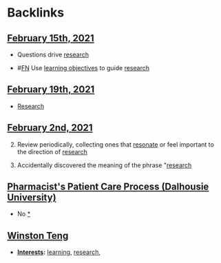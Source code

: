 
# Backlinks
## [February 15th, 2021](<February 15th, 2021.md>)
- Questions drive [research](<research.md>)

- #[FN](<FN.md>) Use [learning objectives](<learning objectives.md>) to guide [research](<research.md>)

## [February 19th, 2021](<February 19th, 2021.md>)
- [Research]([research](<research.md>))

## [February 2nd, 2021](<February 2nd, 2021.md>)
2. Review periodically, collecting ones that [resonate]([resonance](<resonance.md>)) or feel important to the direction of [research](<research.md>)

3. Accidentally discovered the meaning of the phrase "[research](<research.md>)

## [Pharmacist's Patient Care Process (Dalhousie University)](<Pharmacist's Patient Care Process (Dalhousie University).md>)
- No [*]([research](<research.md>))

## [Winston Teng](<Winston Teng.md>)
- **[Interests](<Interests.md>):** [learning](<learning.md>), [research](<research.md>),

